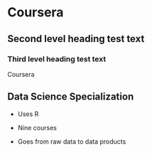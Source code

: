 # Coursera
## Second level heading test text
### Third level heading test text
Coursera

## Data Science Specialization

* Uses R

* Nine courses

* Goes from raw data to data products
